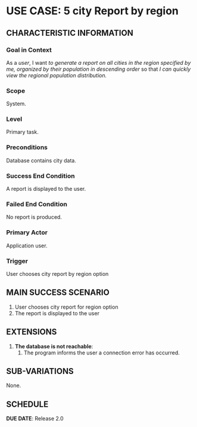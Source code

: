 # USE CASE: 5 city Report by region
## CHARACTERISTIC INFORMATION

### Goal in Context

As a *user*, I want *to generate a report on all cities in the region specified by me, organized by their population in descending order* so that *I can quickly view the regional population distribution.*

### Scope

System.

### Level

Primary task.

### Preconditions

Database contains city data.

### Success End Condition

A report is displayed to the user.

### Failed End Condition

No report is produced.

### Primary Actor

Application user.

### Trigger

User chooses city report by region option

## MAIN SUCCESS SCENARIO

1. User chooses city report for region option
2. The report is displayed to the user

## EXTENSIONS

1. **The database is not reachable**:
    1. The program informs the user a connection error has occurred.

## SUB-VARIATIONS

None.

## SCHEDULE

**DUE DATE**: Release 2.0